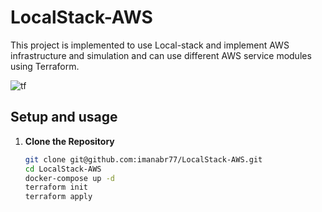 # LocalStack-AWS

This project is implemented to use Local-stack and implement AWS infrastructure and simulation and can use different AWS service modules using Terraform.

![tf](https://github.com/user-attachments/assets/10229fad-8338-47ae-9f37-f315d3d6c9a2)



## Setup and usage 


1. **Clone the Repository**

    ```sh
    git clone git@github.com:imanabr77/LocalStack-AWS.git
    cd LocalStack-AWS
    docker-compose up -d
    terraform init
    terraform apply
     
    
    ```
